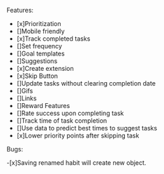 Features:

- [x]Prioritization
- []Mobile friendly
- [x]Track completed tasks
- []Set frequency
- []Goal templates
- []Suggestions
- [x]Create extension
- [x]Skip Button
- []Update tasks without clearing completion date
- []Gifs
- []Links
- []Reward Features
- []Rate success upon completing task
- []Track time of task completion
- []Use data to predict best times to suggest tasks
- [x]Lower priority points after skipping task


Bugs:

-[x]Saving renamed habit will create new object.
